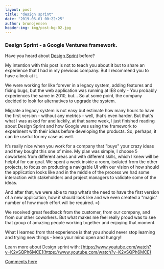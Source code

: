 ```yaml
---
layout: post
title: "design sprint"
date: "2019-06-01 00:22:25"
author: brunojensen
header-img: img/post-bg-02.jpg
---
```


### Design Sprint - a Google Ventures framework.

Have you heard about [Design Sprint](https://www.gv.com/sprint) before?

My intention with this post is not to teach you about it but to share an experience that I had in my previous company. But I recommend you to have a look at it.

We were working for like forever in a legacy system, adding features and fixing bugs, but the web application was running at IE8 only - You probably experiences the same in 2010, but... So at some point, the company decided to look for alternatives to upgrade the system.

Migrate a legacy system is not easy but estimate how many hours to have the first version - without any metrics - well, that’s even harder. But that's what I was asked for and luckily, at that same week, I just finished reading about Design Sprint and how Google was using the framework to experiment with their ideas before developing the products. So, perhaps, it can be useful for my case as well.

It’s really nice when you work for a company that "buys" your crazy ideas and they bought this one of mine. My plan was simple, I choose 5 coworkers from different areas and with different skills, which I knew will be helpful for our goal. We spent a week inside a room, isolated from the other projects, to focus on producing a navigable UI with our vision of how should the application looks like and in the middle of the process we had some interaction with stakeholders and project managers to validate some of the ideas.

And after that, we were able to map what’s the need to have the first version of a new application, how it should look like and we even created a "magic" number of how much effort will be required. =)

We received great feedback from the customer, from our company, and from our other coworkers. But what makes me feel really proud was to see that group of amazing people working together and enjoying that moment.

What I learned from that experience is that you should never stop learning and trying new things - keep your mind open and hungry!

Learn more about Design sprint with: [https://www.youtube.com/watch?v=K2vSQPh6MCE](https://www.youtube.com/watch?v=K2vSQPh6MCE)


[Comments here](https://github.com/brunojensen/brunojensen.github.com/issues)
